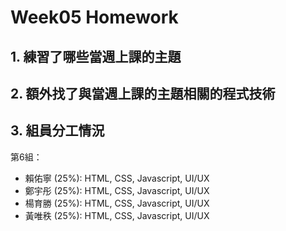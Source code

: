 # Week05 Homework

## 1. 練習了哪些當週上課的主題
## 2. 額外找了與當週上課的主題相關的程式技術

## 3. 組員分工情況

第6組：
* 賴佑寧 (25%): HTML, CSS, Javascript, UI/UX
* 鄭宇彤 (25%): HTML, CSS, Javascript, UI/UX 
* 楊育勝 (25%): HTML, CSS, Javascript, UI/UX
* 黃唯秩 (25%): HTML, CSS, Javascript, UI/UX